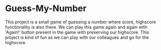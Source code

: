 # Guess-My-Number
This project is a small game of guessing a number where score, highscore functionality is also there.
We can play this game again and again with 'Again!' button present in the game with preserving our highscore.
This project is kind of fun as we can play with our colleagues and go for the highscore.
